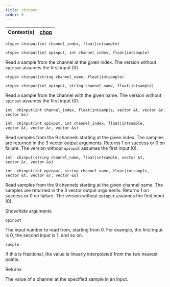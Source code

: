 ```yaml
---
title: chinput
order: 8
---
```

| Context(s) | [chop](../contexts/chop.html) |
| --- | --- |

`<type> chinput(int channel_index, float|intsample)`

`<type> chinput(int opinput, int channel_index, float|intsample)`

Read a sample from the channel at the given index.
The version without `opinput` assumes the first input (0).

`<type> chinput(string channel_name, float|intsample)`

`<type> chinput(int opinput, string channel_name, float|intsample)`

Read a sample from the channel with the given name.
The version without `opinput` assumes the first input (0).

`int  chinput(int channel_index, float|intsample, vector &t, vector &r, vector &s)`

`int  chinput(int opinput, int channel_index, float|intsample, vector &t, vector &r, vector &s)`

Read samples from the 9 channels starting at the given index.
The samples are returned in the 3 vector output arguments.
Returns 1 on success or 0 on failure.
The version without `opinput` assumes the first input (0).

`int  chinput(string channel_name, float|intsample, vector &t, vector &r, vector &s)`

`int  chinput(int opinput, string channel_name, float|intsample, vector &t, vector &r, vector &s)`

Read samples from the 9 channels starting at the given channel name.
The samples are returned in the 3 vector output arguments.
Returns 1 on success or 0 on failure.
The version without `opinput` assumes the first input (0).

Show/hide arguments

`opinput`

The input number to read from, starting from 0. For example, the first input is 0, the second input is 1, and so on.

`sample`

If this is fractional, the value is linearly interpolated from the
two nearest points.

Returns

The value of a channel at the specified sample in an input.
